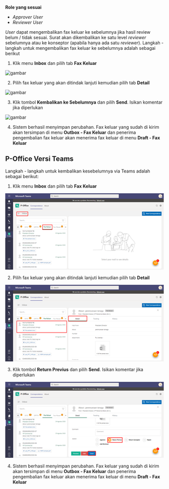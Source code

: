 **Role yang sesuai**

- *Approver User*
- *Reviewer User*

*User* dapat mengembalikan fax keluar ke sebelumnya jika hasil review belum / tidak sesuai. Surat akan dikembalikan ke satu level *reviewer* sebelumnya atau ke konseptor (apabila hanya ada satu *reviewer*). Langkah - langkah untuk mengembalikan fax keluar ke sebelumnya adalah sebagai berikut

1. Klik menu **Inbox** dan pilih tab **Fax Keluar**

![gambar](SC_FaxKeluar/FK38.png)

2. Pilih fax keluar yang akan ditindak lanjuti kemudian pilih tab **Detail**

![gambar](SC_FaxKeluar/FK39.png)

3. Klik tombol **Kembalikan ke Sebelumnya** dan pilih **Send**. Isikan komentar jika diperlukan

![gambar](SC_FaxKeluar/FK40.png)

4. Sistem berhasil menyimpan perubahan. Fax keluar yang sudah di kirim akan tersimpan di menu **Outbox - Fax Keluar** dan penerima pengembalian fax keluar akan menerima fax keluar di menu **Draft - Fax Keluar**


## **P-Office Versi Teams**

Langkah - langkah untuk kembalikan kesebelumnya via Teams adalah sebagai berikut:

1. Klik menu **Inbox** dan pilih tab **Fax Keluar**

![gambar](FaxKeluar/FK_Teams/FK40.png)

2. Pilih fax keluar yang akan ditindak lanjuti kemudian pilih tab **Detail**

![gambar](FaxKeluar/FK_Teams/FK41.png)

3. Klik tombol **Return Previus** dan pilih **Send**. Isikan komentar jika diperlukan

![gambar](FaxKeluar/FK_Teams/FK42.png)

4. Sistem berhasil menyimpan perubahan. Fax keluar yang sudah di kirim akan tersimpan di menu **Outbox - Fax Keluar** dan penerima pengembalian fax keluar akan menerima fax keluar di menu **Draft - Fax Keluar**